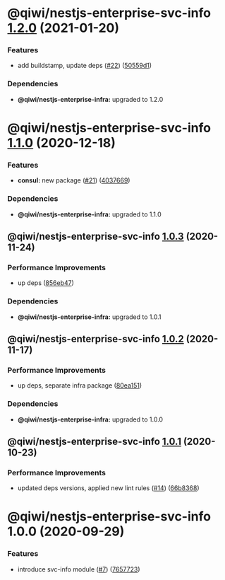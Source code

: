 # @qiwi/nestjs-enterprise-svc-info [1.2.0](https://github.com/qiwi/nestjs-enterprise/compare/@qiwi/nestjs-enterprise-svc-info@1.1.0...@qiwi/nestjs-enterprise-svc-info@1.2.0) (2021-01-20)


### Features

* add buildstamp, update deps ([#22](https://github.com/qiwi/nestjs-enterprise/issues/22)) ([50559d1](https://github.com/qiwi/nestjs-enterprise/commit/50559d13f269f19106e16d447f5813ebc5f3455c))





### Dependencies

* **@qiwi/nestjs-enterprise-infra:** upgraded to 1.2.0

# @qiwi/nestjs-enterprise-svc-info [1.1.0](https://github.com/qiwi/nestjs-enterprise/compare/@qiwi/nestjs-enterprise-svc-info@1.0.3...@qiwi/nestjs-enterprise-svc-info@1.1.0) (2020-12-18)


### Features

* **consul:** new package ([#21](https://github.com/qiwi/nestjs-enterprise/issues/21)) ([4037669](https://github.com/qiwi/nestjs-enterprise/commit/40376697a61ff39a9db08bc10b9f242c2b4fe7bf))





### Dependencies

* **@qiwi/nestjs-enterprise-infra:** upgraded to 1.1.0

## @qiwi/nestjs-enterprise-svc-info [1.0.3](https://github.com/qiwi/nestjs-enterprise/compare/@qiwi/nestjs-enterprise-svc-info@1.0.2...@qiwi/nestjs-enterprise-svc-info@1.0.3) (2020-11-24)


### Performance Improvements

* up deps ([856eb47](https://github.com/qiwi/nestjs-enterprise/commit/856eb47915d387d594d1605462f53fa22149990b))





### Dependencies

* **@qiwi/nestjs-enterprise-infra:** upgraded to 1.0.1

## @qiwi/nestjs-enterprise-svc-info [1.0.2](https://github.com/qiwi/nestjs-enterprise/compare/@qiwi/nestjs-enterprise-svc-info@1.0.1...@qiwi/nestjs-enterprise-svc-info@1.0.2) (2020-11-17)


### Performance Improvements

* up deps, separate infra package ([80ea151](https://github.com/qiwi/nestjs-enterprise/commit/80ea151c96d65e761b2506a0c046a550e616196b))





### Dependencies

* **@qiwi/nestjs-enterprise-infra:** upgraded to 1.0.0

## @qiwi/nestjs-enterprise-svc-info [1.0.1](https://github.com/qiwi/nestjs-enterprise/compare/@qiwi/nestjs-enterprise-svc-info@1.0.0...@qiwi/nestjs-enterprise-svc-info@1.0.1) (2020-10-23)


### Performance Improvements

* updated deps versions, applied new lint rules ([#14](https://github.com/qiwi/nestjs-enterprise/issues/14)) ([66b8368](https://github.com/qiwi/nestjs-enterprise/commit/66b83683a8da0949ff5507037e8d8955b852c151))

# @qiwi/nestjs-enterprise-svc-info 1.0.0 (2020-09-29)


### Features

* introduce svc-info module ([#7](https://github.com/qiwi/nestjs-enterprise/issues/7)) ([7657723](https://github.com/qiwi/nestjs-enterprise/commit/76577239be5a569258e157b6f52bcff76a8f35d7))

